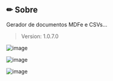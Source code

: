 ## ✏ Sobre

Gerador de documentos MDFe e CSVs...

> Version: 1.0.7.0

![image](https://github.com/LeonardoGil/MoveInator/assets/37351399/134c6e7a-7999-4f61-b56b-e934cbb7d086)  

![image](https://github.com/LeonardoGil/MoveInator/assets/37351399/211ce862-8167-40c4-8aa5-5e044a8baa5d)

![image](https://github.com/LeonardoGil/MoveInator/assets/37351399/8de38098-4a4e-472b-a9c7-803df9d90163)
